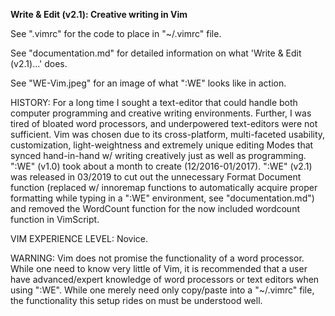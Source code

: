 <b>Write & Edit (v2.1): Creative writing in Vim</b>

See ".vimrc" for the code to place in "~/.vimrc" file.

See "documentation.md" for detailed information on what 'Write & Edit (v2.1)...' does.

See "WE-Vim.jpeg" for an image of what ":WE" looks like in action.

HISTORY: For a long time I sought a text-editor that could handle both computer programming and creative writing environments. Further, I was tired of bloated word processors, and underpowered text-editors were not sufficient. Vim was chosen due to its cross-platform, multi-faceted usability, customization, light-weightness and extremely unique editing Modes that synced hand-in-hand w/ writing creatively just as well as programming. ":WE" (v1.0) took about a month to create (12/2016-01/2017). ":WE" (v2.1) was released in 03/2019 to cut out the unnecessary Format Document function (replaced w/ innoremap functions to automatically acquire proper formatting while typing in a ":WE" environment, see "documentation.md") and removed the WordCount function for the now included wordcount function in VimScript.

VIM EXPERIENCE LEVEL: Novice.

WARNING: Vim does not promise the functionality of a word processor. While one need to know very little of Vim, it is recommended that a user have advanced/expert knowledge of word processors or text editors when using ":WE". While one merely need only copy/paste into a "~/.vimrc" file, the functionality this setup rides on must be understood well.

